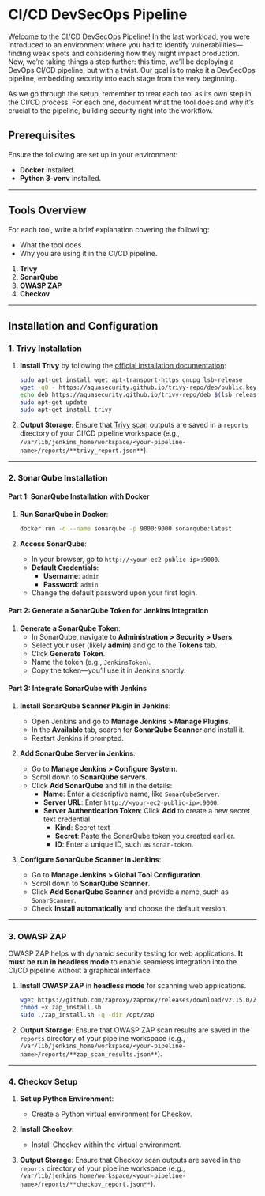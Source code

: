 
# CI/CD DevSecOps Pipeline

Welcome to the CI/CD DevSecOps Pipeline! In the last workload, you were introduced to an environment where you had to identify vulnerabilities—finding weak spots and considering how they might impact production. Now, we’re taking things a step further: this time, we’ll be deploying a DevOps CI/CD pipeline, but with a twist. Our goal is to make it a DevSecOps pipeline, embedding security into each stage from the very beginning.

As we go through the setup, remember to treat each tool as its own step in the CI/CD process. For each one, document what the tool does and why it’s crucial to the pipeline, building security right into the workflow.

## Prerequisites
Ensure the following are set up in your environment:
- **Docker** installed.
- **Python 3-venv** installed.

---

## Tools Overview

For each tool, write a brief explanation covering the following:
- What the tool does.
- Why you are using it in the CI/CD pipeline.

1. **Trivy** 
2. **SonarQube** 
3. **OWASP ZAP**
4. **Checkov**

---

## Installation and Configuration

### 1. Trivy Installation

1. **Install Trivy** by following the [official installation documentation](https://aquasecurity.github.io/trivy/v0.18.3/installation/):
   ```bash
   sudo apt-get install wget apt-transport-https gnupg lsb-release
   wget -qO - https://aquasecurity.github.io/trivy-repo/deb/public.key | sudo apt-key add -
   echo deb https://aquasecurity.github.io/trivy-repo/deb $(lsb_release -sc) main | sudo tee -a /etc/apt/sources.list.d/trivy.list
   sudo apt-get update
   sudo apt-get install trivy
   ```
2. **Output Storage**: Ensure that [Trivy scan](https://aquasecurity.github.io/trivy/v0.18.3/) outputs are saved in a `reports` directory of your CI/CD pipeline workspace (e.g., `/var/lib/jenkins_home/workspace/<your-pipeline-name>/reports/**trivy_report.json**`).

---

### 2. SonarQube Installation

#### Part 1: SonarQube Installation with Docker
1. **Run SonarQube in Docker**:
   ```bash
   docker run -d --name sonarqube -p 9000:9000 sonarqube:latest
   ```

2. **Access SonarQube**:
   - In your browser, go to `http://<your-ec2-public-ip>:9000`.
   - **Default Credentials**:
     - **Username**: `admin`
     - **Password**: `admin`
   - Change the default password upon your first login.

#### Part 2: Generate a SonarQube Token for Jenkins Integration
1. **Generate a SonarQube Token**:
   - In SonarQube, navigate to **Administration > Security > Users**.
   - Select your user (likely **admin**) and go to the **Tokens** tab.
   - Click **Generate Token**.
   - Name the token (e.g., `JenkinsToken`).
   - Copy the token—you’ll use it in Jenkins shortly.

#### Part 3: Integrate SonarQube with Jenkins
1. **Install SonarQube Scanner Plugin in Jenkins**:
   - Open Jenkins and go to **Manage Jenkins > Manage Plugins**.
   - In the **Available** tab, search for **SonarQube Scanner** and install it.
   - Restart Jenkins if prompted.

2. **Add SonarQube Server in Jenkins**:
   - Go to **Manage Jenkins > Configure System**.
   - Scroll down to **SonarQube servers**.
   - Click **Add SonarQube** and fill in the details:
     - **Name**: Enter a descriptive name, like `SonarQubeServer`.
     - **Server URL**: Enter `http://<your-ec2-public-ip>:9000`.
     - **Server Authentication Token**: Click **Add** to create a new secret text credential.
       - **Kind**: Secret text
       - **Secret**: Paste the SonarQube token you created earlier.
       - **ID**: Enter a unique ID, such as `sonar-token`.

3. **Configure SonarQube Scanner in Jenkins**:
   - Go to **Manage Jenkins > Global Tool Configuration**.
   - Scroll down to **SonarQube Scanner**.
   - Click **Add SonarQube Scanner** and provide a name, such as `SonarScanner`.
   - Check **Install automatically** and choose the default version.

---

### 3. OWASP ZAP
OWASP ZAP helps with dynamic security testing for web applications. **It must be run in headless mode** to enable seamless integration into the CI/CD pipeline without a graphical interface.

1. **Install OWASP ZAP** in **headless mode** for scanning web applications.
   ```bash
   wget https://github.com/zaproxy/zaproxy/releases/download/v2.15.0/ZAP_2_15_0_unix.sh -O zap_install.sh
   chmod +x zap_install.sh
   sudo ./zap_install.sh -q -dir /opt/zap
   ```

2. **Output Storage**: Ensure that OWASP ZAP scan results are saved in the `reports` directory of your pipeline workspace (e.g., `/var/lib/jenkins_home/workspace/<your-pipeline-name>/reports/**zap_scan_results.json**`).

---

### 4. Checkov Setup 
1. **Set up Python Environment**:
   - Create a Python virtual environment for Checkov.

2. **Install Checkov**:
   - Install Checkov within the virtual environment.

3. **Output Storage**: Ensure that Checkov scan outputs are saved in the `reports` directory of your pipeline workspace (e.g., `/var/lib/jenkins_home/workspace/<your-pipeline-name>/reports/**checkov_report.json**`).
